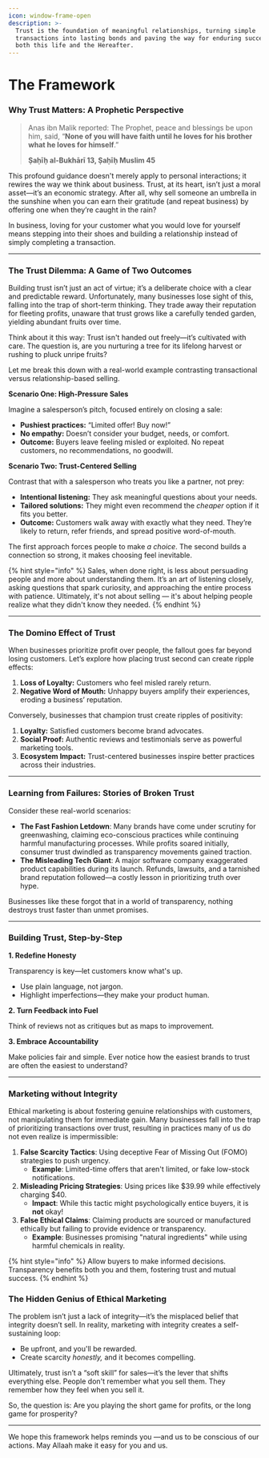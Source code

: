 ```yaml
---
icon: window-frame-open
description: >-
  Trust is the foundation of meaningful relationships, turning simple
  transactions into lasting bonds and paving the way for enduring success in
  both this life and the Hereafter.
---
```


# The Framework

### **Why Trust Matters: A Prophetic Perspective**

> Anas ibn Malik reported: The Prophet, peace and blessings be upon him, said, “**None of you will have faith until he loves for his brother what he loves for himself**.”
>
> **Ṣaḥīḥ al-Bukhārī 13, Ṣaḥīḥ Muslim 45**

This profound guidance doesn't merely apply to personal interactions; it rewires the way we think about business. Trust, at its heart, isn’t just a moral asset—it’s an economic strategy. After all, why sell someone an umbrella in the sunshine when you can earn their gratitude (and repeat business) by offering one when they’re caught in the rain?

In business, loving for your customer what you would love for yourself means stepping into their shoes and building a relationship instead of simply completing a transaction.

***

### **The Trust Dilemma: A Game of Two Outcomes**

Building trust isn’t just an act of virtue; it’s a deliberate choice with a clear and predictable reward. Unfortunately, many businesses lose sight of this, falling into the trap of short-term thinking. They trade away their reputation for fleeting profits, unaware that trust grows like a carefully tended garden, yielding abundant fruits over time.

Think about it this way: Trust isn't handed out freely—it’s cultivated with care. The question is, are you nurturing a tree for its lifelong harvest or rushing to pluck unripe fruits?

Let me break this down with a real-world example contrasting transactional versus relationship-based selling.

**Scenario One: High-Pressure Sales**

Imagine a salesperson’s pitch, focused entirely on closing a sale:

* **Pushiest practices:** “Limited offer! Buy now!”
* **No empathy:** Doesn’t consider your budget, needs, or comfort.
* **Outcome:** Buyers leave feeling misled or exploited. No repeat customers, no recommendations, no goodwill.

**Scenario Two: Trust-Centered Selling**

Contrast that with a salesperson who treats you like a partner, not prey:

* **Intentional listening:** They ask meaningful questions about your needs.
* **Tailored solutions:** They might even recommend the _cheaper_ option if it fits you better.
* **Outcome:** Customers walk away with exactly what they need. They’re likely to return, refer friends, and spread positive word-of-mouth.

The first approach forces people to make _a choice_. The second builds a connection so strong, it makes choosing feel inevitable.

{% hint style="info" %}
Sales, when done right, is less about persuading people and more about understanding them. It’s an art of listening closely, asking questions that spark curiosity, and approaching the entire process with patience. Ultimately, it's not about selling — it's about helping people realize what they didn't know they needed.
{% endhint %}

***

### **The Domino Effect of Trust**

When businesses prioritize profit over people, the fallout goes far beyond losing customers. Let’s explore how placing trust second can create ripple effects:

1. **Loss of Loyalty:** Customers who feel misled rarely return.
2. **Negative Word of Mouth:** Unhappy buyers amplify their experiences, eroding a business’ reputation.

Conversely, businesses that champion trust create ripples of positivity:

1. **Loyalty:** Satisfied customers become brand advocates.
2. **Social Proof:** Authentic reviews and testimonials serve as powerful marketing tools.
3. **Ecosystem Impact:** Trust-centered businesses inspire better practices across their industries.

***

### **Learning from Failures: Stories of Broken Trust**

Consider these real-world scenarios:

* **The Fast Fashion Letdown**: Many brands have come under scrutiny for greenwashing, claiming eco-conscious practices while continuing harmful manufacturing processes. While profits soared initially, consumer trust dwindled as transparency movements gained traction.
* **The Misleading Tech Giant**: A major software company exaggerated product capabilities during its launch. Refunds, lawsuits, and a tarnished brand reputation followed—a costly lesson in prioritizing truth over hype.

Businesses like these forgot that in a world of transparency, nothing destroys trust faster than unmet promises.

***

### **Building Trust, Step-by-Step**

**1. Redefine Honesty**

Transparency is key—let customers know what's up.

* Use plain language, not jargon.
* Highlight imperfections—they make your product human.

**2. Turn Feedback into Fuel**

Think of reviews not as critiques but as maps to improvement.

**3. Embrace Accountability**

Make policies fair and simple. Ever notice how the easiest brands to trust are often the easiest to understand?

***

### **Marketing without Integrity**

Ethical marketing is about fostering genuine relationships with customers, not manipulating them for immediate gain. Many businesses fall into the trap of prioritizing transactions over trust, resulting in practices many of us do not even realize is impermissible:

1. **False Scarcity Tactics**: Using deceptive Fear of Missing Out (FOMO) strategies to push urgency.
   * **Example**: Limited-time offers that aren't limited, or fake low-stock notifications.
2. **Misleading Pricing Strategies**: Using prices like $39.99 while effectively charging $40.
   * **Impact**: While this tactic might psychologically entice buyers, it is **not** okay!
3. **False Ethical Claims**: Claiming products are sourced or manufactured ethically but failing to provide evidence or transparency.
   * **Example**: Businesses promising "natural ingredients" while using harmful chemicals in reality.

{% hint style="info" %}
Allow buyers to make informed decisions. Transparency benefits both you and them, fostering trust and mutual success.
{% endhint %}

### **The Hidden Genius of Ethical Marketing**

The problem isn’t just a lack of integrity—it’s the misplaced belief that integrity doesn’t sell. In reality, marketing with integrity creates a self-sustaining loop:

* Be upfront, and you'll be rewarded.
* Create scarcity _honestly,_ and it becomes compelling.

Ultimately, trust isn’t a “soft skill” for sales—it’s the lever that shifts everything else. People don't remember what you sell them. They remember how they feel when you sell it.

So, the question is: Are you playing the short game for profits, or the long game for prosperity?

***

We hope this framework helps reminds you —and us to be conscious of our actions. May Allaah make it easy for you and us.
